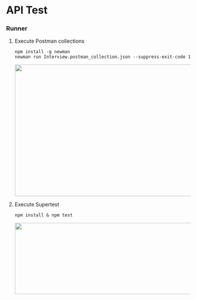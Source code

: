 # API Test

### Runner

1. Execute Postman collections
      ```
      npm install -g newman
      newman run Interview.postman_collection.json --suppress-exit-code 1
      ```

     <img src="https://i.imgur.com/uAwye99.png" width="620" height="360" />



2. Execute Supertest

      ```
      npm install & npm test
      ```

      <img src="https://i.imgur.com/22z5cOe.png" width="620" height="195" />